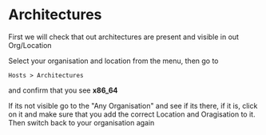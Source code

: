 # Architectures

First we will check that out architectures are present and visible in out Org/Location

Select your organisation and location from the menu, then go to

```Hosts > Architectures```


and confirm that you see **x86_64**

If its not visible go to the "Any Organisation" and see if its there, if it is, click on it and make sure that you add the correct Location and Oragisation to it. Then switch back to your organisation again
